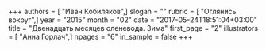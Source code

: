 +++
authors = [ "Иван Кобиляков",]
slogan = ""
rubric = [ "Оглянись вокруг",]
year = "2015"
month = "02"
date = "2017-05-24T18:51:04+03:00"
title = "Двенадцать месяцев оленевода. Зима"
first_page = "2"
illustrators = [ "Анна Горлач",]
npages = "6"
in_sample = false
+++
